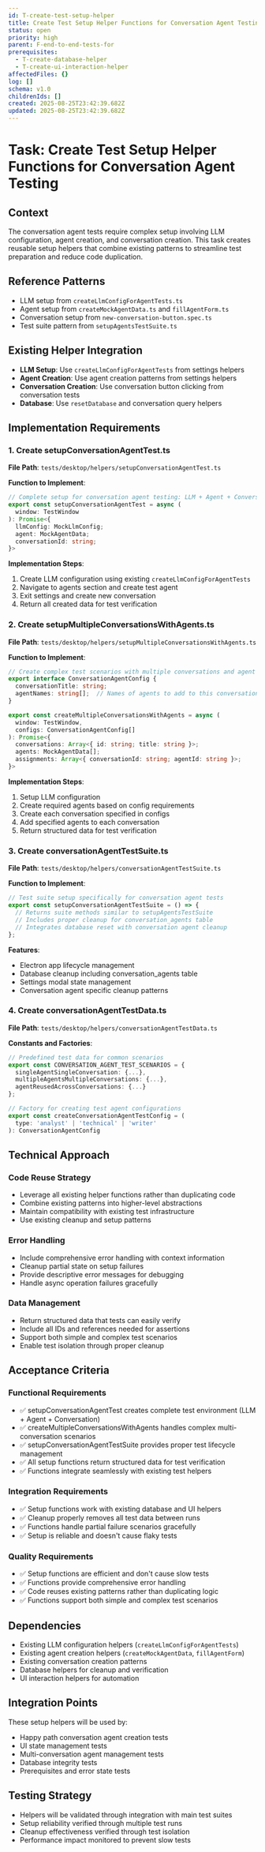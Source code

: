 ```yaml
---
id: T-create-test-setup-helper
title: Create Test Setup Helper Functions for Conversation Agent Testing
status: open
priority: high
parent: F-end-to-end-tests-for
prerequisites:
  - T-create-database-helper
  - T-create-ui-interaction-helper
affectedFiles: {}
log: []
schema: v1.0
childrenIds: []
created: 2025-08-25T23:42:39.682Z
updated: 2025-08-25T23:42:39.682Z
---
```


# Task: Create Test Setup Helper Functions for Conversation Agent Testing

## Context

The conversation agent tests require complex setup involving LLM configuration, agent creation, and conversation creation. This task creates reusable setup helpers that combine existing patterns to streamline test preparation and reduce code duplication.

## Reference Patterns

- LLM setup from `createLlmConfigForAgentTests.ts`
- Agent setup from `createMockAgentData.ts` and `fillAgentForm.ts`
- Conversation setup from `new-conversation-button.spec.ts`
- Test suite pattern from `setupAgentsTestSuite.ts`

## Existing Helper Integration

- **LLM Setup**: Use `createLlmConfigForAgentTests` from settings helpers
- **Agent Creation**: Use agent creation patterns from settings helpers
- **Conversation Creation**: Use conversation button clicking from conversation tests
- **Database**: Use `resetDatabase` and conversation query helpers

## Implementation Requirements

### 1. Create setupConversationAgentTest.ts

**File Path**: `tests/desktop/helpers/setupConversationAgentTest.ts`

**Function to Implement**:

```typescript
// Complete setup for conversation agent testing: LLM + Agent + Conversation
export const setupConversationAgentTest = async (
  window: TestWindow
): Promise<{
  llmConfig: MockLlmConfig;
  agent: MockAgentData;
  conversationId: string;
}>
```

**Implementation Steps**:

1. Create LLM configuration using existing `createLlmConfigForAgentTests`
2. Navigate to agents section and create test agent
3. Exit settings and create new conversation
4. Return all created data for test verification

### 2. Create setupMultipleConversationsWithAgents.ts

**File Path**: `tests/desktop/helpers/setupMultipleConversationsWithAgents.ts`

**Function to Implement**:

```typescript
// Create complex test scenarios with multiple conversations and agent assignments
export interface ConversationAgentConfig {
  conversationTitle: string;
  agentNames: string[];  // Names of agents to add to this conversation
}

export const createMultipleConversationsWithAgents = async (
  window: TestWindow,
  configs: ConversationAgentConfig[]
): Promise<{
  conversations: Array<{ id: string; title: string }>;
  agents: MockAgentData[];
  assignments: Array<{ conversationId: string; agentId: string }>;
}>
```

**Implementation Steps**:

1. Setup LLM configuration
2. Create required agents based on config requirements
3. Create each conversation specified in configs
4. Add specified agents to each conversation
5. Return structured data for test verification

### 3. Create conversationAgentTestSuite.ts

**File Path**: `tests/desktop/helpers/conversationAgentTestSuite.ts`

**Function to Implement**:

```typescript
// Test suite setup specifically for conversation agent tests
export const setupConversationAgentTestSuite = () => {
  // Returns suite methods similar to setupAgentsTestSuite
  // Includes proper cleanup for conversation_agents table
  // Integrates database reset with conversation agent cleanup
};
```

**Features**:

- Electron app lifecycle management
- Database cleanup including conversation_agents table
- Settings modal state management
- Conversation agent specific cleanup patterns

### 4. Create conversationAgentTestData.ts

**File Path**: `tests/desktop/helpers/conversationAgentTestData.ts`

**Constants and Factories**:

```typescript
// Predefined test data for common scenarios
export const CONVERSATION_AGENT_TEST_SCENARIOS = {
  singleAgentSingleConversation: {...},
  multipleAgentsMultipleConversations: {...},
  agentReusedAcrossConversations: {...}
};

// Factory for creating test agent configurations
export const createConversationAgentTestConfig = (
  type: 'analyst' | 'technical' | 'writer'
): ConversationAgentConfig
```

## Technical Approach

### Code Reuse Strategy

- Leverage all existing helper functions rather than duplicating code
- Combine existing patterns into higher-level abstractions
- Maintain compatibility with existing test infrastructure
- Use existing cleanup and setup patterns

### Error Handling

- Include comprehensive error handling with context information
- Cleanup partial state on setup failures
- Provide descriptive error messages for debugging
- Handle async operation failures gracefully

### Data Management

- Return structured data that tests can easily verify
- Include all IDs and references needed for assertions
- Support both simple and complex test scenarios
- Enable test isolation through proper cleanup

## Acceptance Criteria

### Functional Requirements

- ✅ setupConversationAgentTest creates complete test environment (LLM + Agent + Conversation)
- ✅ createMultipleConversationsWithAgents handles complex multi-conversation scenarios
- ✅ setupConversationAgentTestSuite provides proper test lifecycle management
- ✅ All setup functions return structured data for test verification
- ✅ Functions integrate seamlessly with existing test helpers

### Integration Requirements

- ✅ Setup functions work with existing database and UI helpers
- ✅ Cleanup properly removes all test data between runs
- ✅ Functions handle partial failure scenarios gracefully
- ✅ Setup is reliable and doesn't cause flaky tests

### Quality Requirements

- ✅ Setup functions are efficient and don't cause slow tests
- ✅ Functions provide comprehensive error handling
- ✅ Code reuses existing patterns rather than duplicating logic
- ✅ Functions support both simple and complex test scenarios

## Dependencies

- Existing LLM configuration helpers (`createLlmConfigForAgentTests`)
- Existing agent creation helpers (`createMockAgentData`, `fillAgentForm`)
- Existing conversation creation patterns
- Database helpers for cleanup and verification
- UI interaction helpers for automation

## Integration Points

These setup helpers will be used by:

- Happy path conversation agent creation tests
- UI state management tests
- Multi-conversation agent management tests
- Database integrity tests
- Prerequisites and error state tests

## Testing Strategy

- Helpers will be validated through integration with main test suites
- Setup reliability verified through multiple test runs
- Cleanup effectiveness verified through test isolation
- Performance impact monitored to prevent slow tests

